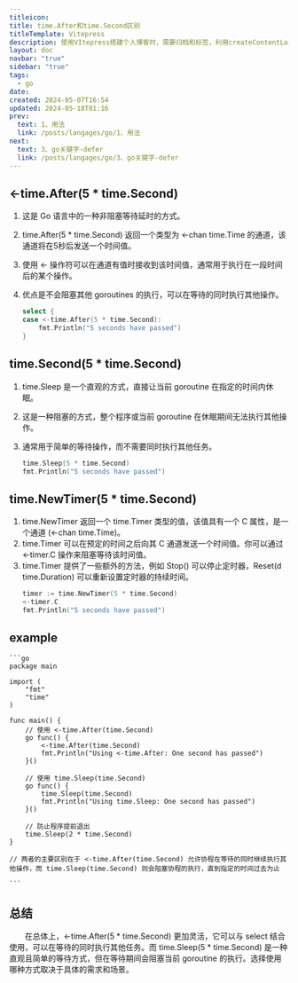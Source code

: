 ```yaml
---
titleicon: 
title: time.After和time.Second区别
titleTemplate: Vitepress
description: 使用VItepress搭建个人博客时，需要归档和标签，利用createContentLoader进行生成
layout: doc
navbar: "true"
sidebar: "true"
tags: 
  - go
date: 
created: 2024-05-07T16:54
updated: 2024-05-18T01:16
prev:
  text: 1、用法
  link: /posts/langages/go/1、用法
next:
  text: 3、go关键字-defer
  link: /posts/langages/go/3、go关键字-defer
---
```


## <-time.After(5 * time.Second)

1. 这是 Go 语言中的一种非阻塞等待延时的方式。
2. time.After(5 * time.Second) 返回一个类型为 <-chan time.Time 的通道，该通道将在5秒后发送一个时间值。
3. 使用 <- 操作符可以在通道有值时接收到该时间值，通常用于执行在一段时间后的某个操作。
4. 优点是不会阻塞其他 goroutines 的执行，可以在等待的同时执行其他操作。

    ```go
    select {
    case <-time.After(5 * time.Second):
        fmt.Println("5 seconds have passed")
    }
    ```

## time.Second(5 * time.Second)

1. time.Sleep 是一个直观的方式，直接让当前 goroutine 在指定的时间内休眠。
2. 这是一种阻塞的方式，整个程序或当前 goroutine 在休眠期间无法执行其他操作。
3. 通常用于简单的等待操作，而不需要同时执行其他任务。

    ```go
    time.Sleep(5 * time.Second)
    fmt.Println("5 seconds have passed")
    ```

## time.NewTimer(5 * time.Second)

1. time.NewTimer 返回一个 time.Timer 类型的值，该值具有一个 C 属性，是一个通道 (<-chan time.Time)。
2. time.Timer 可以在预定的时间之后向其 C 通道发送一个时间值。你可以通过 <-timer.C 操作来阻塞等待该时间值。
3. time.Timer 提供了一些额外的方法，例如 Stop() 可以停止定时器，Reset(d time.Duration) 可以重新设置定时器的持续时间。
    ```go
    timer := time.NewTimer(5 * time.Second)
    <-timer.C
    fmt.Println("5 seconds have passed")
    ```

## example

    ```go
    package main

    import (
        "fmt"
        "time"
    )

    func main() {
        // 使用 <-time.After(time.Second)
        go func() {
            <-time.After(time.Second)
            fmt.Println("Using <-time.After: One second has passed")
        }()

        // 使用 time.Sleep(time.Second)
        go func() {
            time.Sleep(time.Second)
            fmt.Println("Using time.Sleep: One second has passed")
        }()

        // 防止程序提前退出
        time.Sleep(2 * time.Second)
    }

    // 两者的主要区别在于 <-time.After(time.Second) 允许协程在等待的同时继续执行其他操作，而 time.Sleep(time.Second) 则会阻塞协程的执行，直到指定的时间过去为止

    ```


## 总结

&emsp;&emsp;在总体上，<-time.After(5 * time.Second) 更加灵活，它可以与 select 结合使用，可以在等待的同时执行其他任务。而 time.Sleep(5 * time.Second) 是一种直观且简单的等待方式，但在等待期间会阻塞当前 goroutine 的执行。选择使用哪种方式取决于具体的需求和场景。